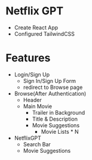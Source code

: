 # Netflix GPT

- Create React App
- Configured TailwindCSS


# Features
- Login/Sign Up
   - Sign In/Sign Up Form
   - redirect to Browse page
- Browse(After Authentication)
   - Header
   - Main Movie 
      - Trailer in Background
      - Title & Description
      - Movie Suggestions
          - Movie Lists * N
- NetflixGPT
  - Search Bar
  - Movie Suggestions       

